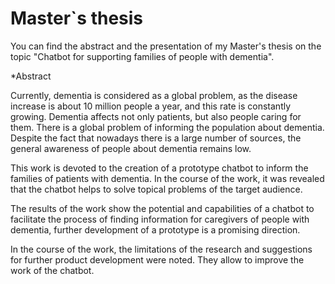 # Master`s thesis
You can find  the abstract and the presentation of my Master's thesis on the topic "Chatbot for supporting families of people with dementia".

*Abstract

Currently, dementia is considered as a global problem, as the disease increase is about 10 million people a year, and this rate is constantly growing. Dementia affects not only patients, but also people caring for them. There is a global problem of informing the population about dementia. Despite the fact that nowadays there is a large number of sources, the general awareness of people about dementia remains low.

This work is devoted to the creation of a prototype chatbot to inform the families of patients with dementia. In the course of the work, it was revealed that the chatbot helps to solve topical problems of the target audience.

The results of the work show the potential and capabilities of a chatbot to facilitate the process of finding information for caregivers of people with dementia, further development of a prototype is a promising direction.

In the course of the work, the limitations of the research and suggestions for further product development were noted. They allow to improve the work of the chatbot.
